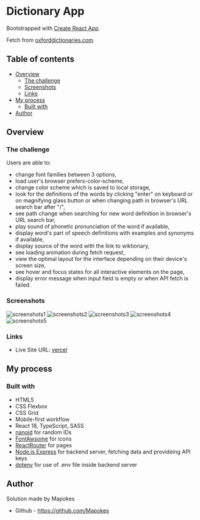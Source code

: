 # Dictionary App

Bootstrapped with [Create React App](https://github.com/facebook/create-react-app).

Fetch from [oxforddictionaries.com](https://developer.oxforddictionaries.com/).

## Table of contents

- [Overview](#overview)
  - [The challenge](#the-challenge)
  - [Screenshots](#screenshots)
  - [Links](#links)
- [My process](#my-process)
  - [Built with](#built-with)
- [Author](#author)

## Overview

### The challenge

Users are able to:

- change font families between 3 options,
- load user's browser prefers-color-scheme,
- change color scheme which is saved to local storage,
- look for the definitions of the words by clicking "enter" on keyboard or on magnifying glass button or when changing path in browser's URL search bar after "/",
- see path change when searching for new word definition in browser's URL search bar,
- play sound of phonetic pronunciation of the word if available,
- display word's part of speech definitions with examples and synonyms if available,
- display source of the word with the link to wiktionary,
- see loading animation during fetch request,
- view the optimal layout for the interface depending on their device's screen size,
- see hover and focus states for all interactive elements on the page,
- display error message when input field is empty or when API fetch is failed.

### Screenshots

![screenshots1](https://i.postimg.cc/mbG1jzvM/1.png)
![screenshots2](https://i.postimg.cc/ZY0WnrNk/2.png)
![screenshots3](https://i.postimg.cc/j2zZwppS/3.png)
![screenshots4](https://i.postimg.cc/bJ5NkBt7/4.png)
![screenshots5](https://i.postimg.cc/HxnkJgV0/5.png)

### Links

- Live Site URL: [vercel](https://mapokes.github.io/dictionary-app/)

## My process

### Built with

- HTML5
- CSS Flexbox
- CSS Grid
- Mobile-first workflow
- React 18, TypeScript, SASS
- [nanoid](https://www.npmjs.com/package/nanoid) for random IDs
- [FontAwsome](https://fontawesome.com/icons) for icons
- [ReactRouter](https://www.npmjs.com/package/react-router-dom) for pages
- [Node.js Express](https://expressjs.com/) for backend server, fetching data and provideing API keys
- [dotenv](https://www.npmjs.com/package/dotenv) for use of .env file inside backend server

## Author

Solution made by Mapokes

- Github - https://github.com/Mapokes
